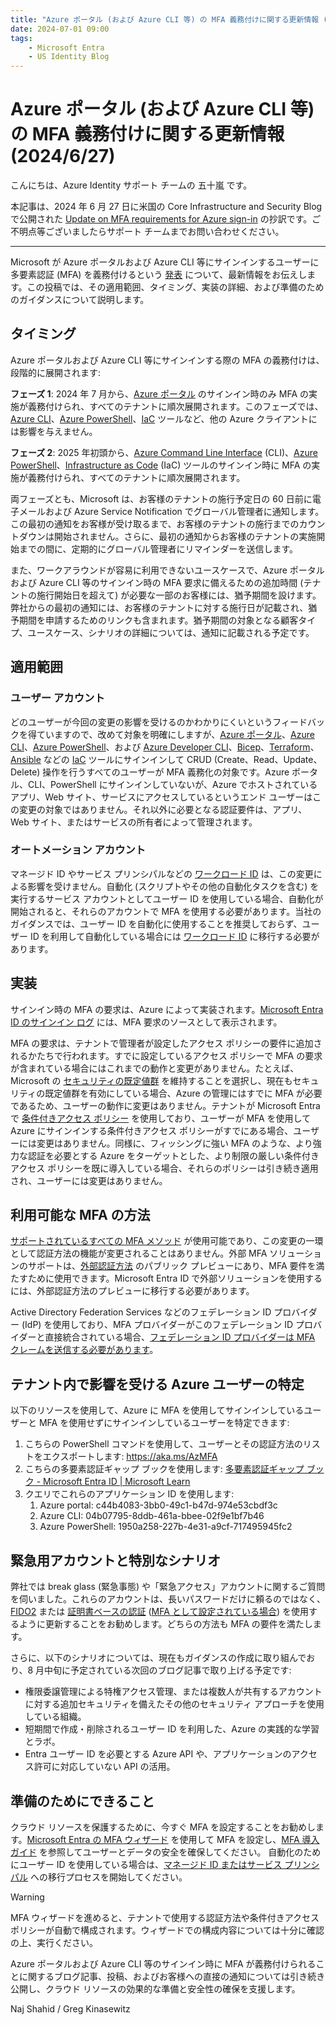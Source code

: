 ```yaml
---
title: "Azure ポータル (および Azure CLI 等) の MFA 義務付けに関する更新情報 (2024/6/27)"
date: 2024-07-01 09:00
tags:
    - Microsoft Entra
    - US Identity Blog
---
```

# Azure ポータル (および Azure CLI 等) の MFA 義務付けに関する更新情報 (2024/6/27)

こんにちは、Azure Identity サポート チームの 五十嵐 です。

本記事は、2024 年 6 月 27 日に米国の Core Infrastructure and Security Blog で公開された [Update on MFA requirements for Azure sign-in](https://techcommunity.microsoft.com/t5/core-infrastructure-and-security/update-on-mfa-requirements-for-azure-sign-in/ba-p/4177584) の抄訳です。ご不明点等ございましたらサポート チームまでお問い合わせください。

----

Microsoft が Azure ポータルおよび Azure CLI 等にサインインするユーザーに多要素認証 (MFA) を義務付けるという [発表](https://jpazureid.github.io/blog/azure-active-directory/microsoft-will-require-mfa-for-all-azure-users/) について、最新情報をお伝えします。この投稿では、その適用範囲、タイミング、実装の詳細、および準備のためのガイダンスについて説明します。

## タイミング

Azure ポータルおよび Azure CLI 等にサインインする際の MFA の義務付けは、段階的に展開されます:

**フェーズ 1**: 2024 年 7 月から、[Azure ポータル](https://portal.azure.com/) のサインイン時のみ MFA の実施が義務付けられ、すべてのテナントに順次展開されます。このフェーズでは、[Azure CLI](https://learn.microsoft.com/ja-jp/cli/azure/)、[Azure PowerShell](https://learn.microsoft.com/ja-jp/powershell/azure/?view=azps-12.0.0)、[IaC](https://learn.microsoft.com/ja-jp/devops/deliver/what-is-infrastructure-as-code) ツールなど、他の Azure クライアントには影響を与えません。

**フェーズ 2**: 2025 年初頭から、[Azure Command Line Interface](https://learn.microsoft.com/ja-jp/cli/azure/) (CLI)、[Azure PowerShell](https://learn.microsoft.com/ja-jp/powershell/azure/?view=azps-12.0.0)、[Infrastructure as Code](https://learn.microsoft.com/ja-jp/devops/deliver/what-is-infrastructure-as-code) (IaC) ツールのサインイン時に MFA の実施が義務付けられ、すべてのテナントに順次展開されます。

両フェーズとも、Microsoft は、お客様のテナントの施行予定日の 60 日前に電子メールおよび Azure Service Notification でグローバル管理者に通知します。この最初の通知をお客様が受け取るまで、お客様のテナントの施行までのカウントダウンは開始されません。さらに、最初の通知からお客様のテナントの実施開始までの間に、定期的にグローバル管理者にリマインダーを送信します。

また、ワークアラウンドが容易に利用できないユースケースで、Azure ポータルおよび Azure CLI 等のサインイン時の MFA 要求に備えるための追加時間 (テナントの施行開始日を超えて) が必要な一部のお客様には、猶予期間を設けます。弊社からの最初の通知には、お客様のテナントに対する施行日が記載され、猶予期間を申請するためのリンクも含まれます。猶予期間の対象となる顧客タイプ、ユースケース、シナリオの詳細については、通知に記載される予定です。

## 適用範囲

### ユーザー アカウント

どのユーザーが今回の変更の影響を受けるのかわかりにくいというフィードバックを得ていますので、改めて対象を明確にしますが、[Azure ポータル](https://portal.azure.com/)、[Azure CLI](https://learn.microsoft.com/ja-jp/cli/azure/)、[Azure PowerShell](https://learn.microsoft.com/ja-jp/powershell/azure/?view=azps-12.0.0)、および [Azure Developer CLI](https://learn.microsoft.com/ja-jp/azure/developer/azure-developer-cli/overview)、[Bicep](https://learn.microsoft.com/ja-jp/azure/azure-resource-manager/bicep/overview?tabs=bicep)、[Terraform](https://learn.microsoft.com/ja-jp/azure/developer/terraform/overview)、[Ansible](https://learn.microsoft.com/ja-jp/azure/developer/ansible/overview) などの [IaC](https://learn.microsoft.com/ja-jp/devops/deliver/what-is-infrastructure-as-code) ツールにサインインして CRUD (Create、Read、Update、Delete) 操作を行うすべてのユーザーが MFA 義務化の対象です。Azure ポータル、CLI、PowerShell にサインインしていないが、Azure でホストされているアプリ、Web サイト、サービスにアクセスしているというエンド ユーザーはこの変更の対象ではありません。それ以外に必要となる認証要件は、アプリ、Web サイト、またはサービスの所有者によって管理されます。

### オートメーション アカウント

マネージド ID やサービス プリンシパルなどの [ワークロード ID](https://learn.microsoft.com/ja-jp/entra/workload-id/workload-identities-overview) は、この変更による影響を受けません。自動化 (スクリプトやその他の自動化タスクを含む) を実行するサービス アカウントとしてユーザー ID を使用している場合、自動化が開始されると、それらのアカウントで MFA を使用する必要があります。当社のガイダンスでは、ユーザー ID を自動化に使用することを推奨しておらず、ユーザー ID を利用して自動化している場合には [ワークロード ID](https://learn.microsoft.com/ja-jp/entra/workload-id/workload-identities-overview) に移行する必要があります。

## 実装

サインイン時の MFA の要求は、Azure によって実装されます。[Microsoft Entra ID のサインイン ログ](https://learn.microsoft.com/ja-jp/entra/identity/monitoring-health/concept-sign-ins) には、MFA 要求のソースとして表示されます。

MFA の要求は、テナントで管理者が設定したアクセス ポリシーの要件に追加されるかたちで行われます。すでに設定しているアクセス ポリシーで MFA の要求が含まれている場合にはこれまでの動作と変更がありません。たとえば、Microsoft の [セキュリティの既定値群](https://jpazureid.github.io/blog/azure-active-directory/security-default-2022/) を維持することを選択し、現在もセキュリティの既定値群を有効にしている場合、Azure の管理にはすでに MFA が必要であるため、ユーザーの動作に変更はありません。テナントが Microsoft Entra で [条件付きアクセス ポリシー](https://learn.microsoft.com/ja-jp/entra/identity/conditional-access/overview) を使用しており、ユーザーが MFA を使用して Azure にサインインする条件付きアクセス ポリシーがすでにある場合、ユーザーには変更はありません。同様に、フィッシングに強い MFA のような、より強力な認証を必要とする Azure をターゲットとした、より制限の厳しい条件付きアクセス ポリシーを既に導入している場合、それらのポリシーは引き続き適用され、ユーザーには変更はありません。

## 利用可能な MFA の方法

[サポートされているすべての MFA メソッド](https://learn.microsoft.com/ja-jp/entra/identity/authentication/concept-mfa-howitworks#available-verification-methods) が使用可能であり、この変更の一環として認証方法の機能が変更されることはありません。外部 MFA ソリューションのサポートは、[外部認証方法](https://learn.microsoft.com/ja-jp/entra/identity/authentication/how-to-authentication-external-method-manage) のパブリック プレビューにあり、MFA 要件を満たすために使用できます。Microsoft Entra ID で外部ソリューションを使用するには、外部認証方法のプレビューに移行する必要があります。

Active Directory Federation Services などのフェデレーション ID プロバイダー (IdP) を使用しており、MFA プロバイダーがこのフェデレーション ID プロバイダーと直接統合されている場合、[フェデレーション ID プロバイダーは MFA クレームを送信する必要があります](https://learn.microsoft.com/ja-jp/entra/identity/authentication/howto-mfaserver-adfs-windows-server#secure-microsoft-entra-resources-using-ad-fs)。

## テナント内で影響を受ける Azure ユーザーの特定

以下のリソースを使用して、Azure に MFA を使用してサインインしているユーザーと MFA を使用せずにサインインしているユーザーを特定できます:

1. こちらの PowerShell コマンドを使用して、ユーザーとその認証方法のリストをエクスポートします: <https://aka.ms/AzMFA>
2. こちらの多要素認証ギャップ ブックを使用します: [多要素認証ギャップ ブック - Microsoft Entra ID | Microsoft Learn](https://learn.microsoft.com/ja-jp/entra/identity/monitoring-health/workbook-mfa-gaps)
3. クエリでこれらのアプリケーション ID を使用します:
   1. Azure portal: c44b4083-3bb0-49c1-b47d-974e53cbdf3c
   2. Azure CLI: 04b07795-8ddb-461a-bbee-02f9e1bf7b46
   3. Azure PowerShell: 1950a258-227b-4e31-a9cf-717495945fc2

## 緊急用アカウントと特別なシナリオ

弊社では break glass (緊急事態) や「緊急アクセス」アカウントに関するご質問を伺いました。これらのアカウントは、長いパスワードだけに頼るのではなく、[FIDO2](https://learn.microsoft.com/ja-jp/entra/identity/authentication/concept-authentication-passwordless) または [証明書ベースの認証](https://learn.microsoft.com/ja-jp/entra/identity/authentication/concept-certificate-based-authentication) ([MFA として設定されている場合](https://learn.microsoft.com/ja-jp/entra/identity/authentication/how-to-certificate-based-authentication#step-3-configure-authentication-binding-policy)) を使用するように更新することをお勧めします。どちらの方法も MFA の要件を満たします。

さらに、以下のシナリオについては、現在もガイダンスの作成に取り組んでおり、8 月中旬に予定されている次回のブログ記事で取り上げる予定です:

- 権限委譲管理による特権アクセス管理、または複数人が共有するアカウントに対する追加セキュリティを備えたその他のセキュリティ アプローチを使用している組織。
- 短期間で作成・削除されるユーザー ID を利用した、Azure の実践的な学習とラボ。
- Entra ユーザー ID を必要とする Azure API や、アプリケーションのアクセス許可に対応していない API の活用。

## 準備のためにできること

クラウド リソースを保護するために、今すぐ MFA を設定することをお勧めします。[Microsoft Entra の MFA ウィザード](https://aka.ms/EntraIDMFAWizard) を使用して MFA を設定し、[MFA 導入ガイド](https://learn.microsoft.com/ja-jp/entra/identity/authentication/howto-mfa-getstarted) を参照してユーザーとデータの安全を確保してください。 自動化のためにユーザー ID を使用している場合は、[マネージド ID またはサービス プリンシパル](https://learn.microsoft.com/ja-jp/azure/devops/integrate/get-started/authentication/service-principal-managed-identity?view=azure-devops) への移行プロセスを開始してください。

> [!WARNING]
> MFA ウィザードを進めると、テナントで使用する認証方法や条件付きアクセス ポリシーが自動で構成されます。ウィザードでの構成内容については十分に確認の上、実行ください。

Azure ポータルおよび Azure CLI 等のサインイン時に MFA が義務付けられることに関するブログ記事、投稿、およびお客様への直接の通知については引き続き公開し、クラウド リソースの効果的な準備と安全性の確保を支援します。

Naj Shahid / Greg Kinasewitz
